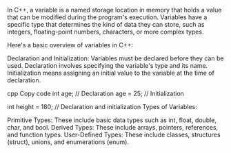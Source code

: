 In C++, a variable is a named storage location in memory that holds a value that can be modified during the program's execution. Variables have a specific type that determines the kind of data they can store, such as integers, floating-point numbers, characters, or more complex types.

Here's a basic overview of variables in C++:

Declaration and Initialization: Variables must be declared before they can be used. Declaration involves specifying the variable's type and its name. Initialization means assigning an initial value to the variable at the time of declaration.

cpp
Copy code
int age;          // Declaration
age = 25;         // Initialization

int height = 180; // Declaration and initialization
Types of Variables:

Primitive Types: These include basic data types such as int, float, double, char, and bool.
Derived Types: These include arrays, pointers, references, and function types.
User-Defined Types: These include classes, structures (struct), unions, and enumerations (enum).